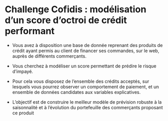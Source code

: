 # Challenge Cofidis : modélisation d’un score d’octroi de crédit performant

- Vous avez à disposition une base de donnée reprenant des produits de crédit ayant permis au client de financer ses commandes, sur le web, auprès de différents commerçants. 

- Vous cherchez à modéliser un score permettant de prédire le risque d’impayé. 

- Pour cela vous disposez de l’ensemble des crédits acceptés, sur lesquels vous pourrez observer un comportement de paiement, et un ensemble de données candidates aux variables explicatives. 

- L’objectif est de construire le meilleur modèle de prévision robuste à la saisonnalité et à l’évolution du portefeuille des commerçants proposant ce produit
